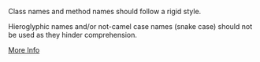 Class names and method names should follow a rigid style.

 Hieroglyphic names and/or not-camel case names (snake case) should not be used as they hinder comprehension.

 [More Info](http://docs.scala-lang.org/style/naming-conventions.html)
